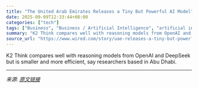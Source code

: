 ```yaml
---
title: "The United Arab Emirates Releases a Tiny But Powerful AI Model"
date: 2025-09-09T12:33:44+08:00
categories: ["tech"]
tags: ["Business", "Business / Artificial Intelligence", "artificial intelligence", "Middle East", "deep learning", "algorithms", "machine learning", "Climbing K2"]
summary: "K2 Think compares well with reasoning models from OpenAI and DeepSeek but is smaller and more efficient, say researchers based in Abu Dhabi."
source_url: "https://www.wired.com/story/uae-releases-a-tiny-but-powerful-reasoning-model/"
---
```


K2 Think compares well with reasoning models from OpenAI and DeepSeek but is smaller and more efficient, say researchers based in Abu Dhabi.

---

*来源: [原文链接](https://www.wired.com/story/uae-releases-a-tiny-but-powerful-reasoning-model/)*
